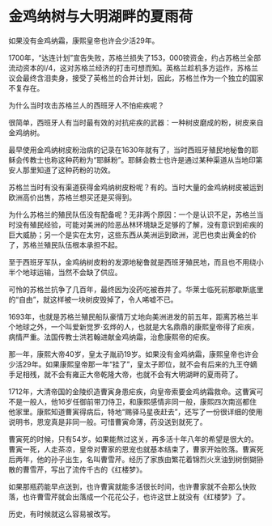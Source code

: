 # 金鸡纳树与大明湖畔的夏雨荷

如果没有金鸡纳霜，康熙皇帝也许会少活29年。 

1700年，“达连计划”宣告失败，苏格兰损失了153，000镑资金，约占苏格兰全部流动资本的l/4，这对苏格兰经济的打击可想而知。英格兰趁机多方运作，苏格兰议会最终含泪卖身，接受了英格兰的合并计划，因此，苏格兰作为一个独立的国家不复存在。 

为什么当时攻击苏格兰人的西班牙人不怕疟疾呢？ 

很简单，西班牙人有当时最有效的对抗疟疾的武器：一种树皮磨成的粉，树皮来自金鸡纳树。 

最早使用金鸡纳树皮粉治病的记录在1630年就有了，当时西班牙殖民地秘鲁的耶稣会传教士也称这种药粉为“耶稣粉”。耶稣会教士也许是通过某种渠道从当地印第安人那里知道了这种药粉的功效。 

苏格兰当时有没有渠道获得金鸡纳树皮粉呢？有的。当时大量的金鸡纳树皮被运到欧洲高价出售，苏格兰想买还是买得到。 

为什么苏格兰的殖民队伍没有配备呢？无非两个原因：一个是认识不足，苏格兰当时没有殖民经验，可能对美洲的险恶丛林环境缺乏足够的了解，没有意识到疟疾的巨大威胁；另一个是实在太穷，这些东西从美洲运到欧洲，泥巴也卖出黄金的价了，苏格兰殖民队伍根本承担不起。 

至于西班牙军队，金鸡纳树皮粉的发源地秘鲁就是西班牙殖民地，而且也不用绕小半个地球运输，当然不会缺了供应。 

可怜的苏格兰抗争了几百年，最终因为没药吃被吞并了。华莱士临死前那歇斯底里的“自由”，就这样被一块树皮毁掉了，令人唏嘘不已。 

1693年，也就是苏格兰殖民船队豪情万丈地向美洲进发的前五年，距离苏格兰半个地球之外，一个叫爱新觉罗·玄烨的人，也就是大名鼎鼎的康熙皇帝得了疟疾，病情严重。法国传教士洪若翰进献金鸡纳霜，治愈康熙帝的疟疾。 

那一年，康熙大帝40岁，皇太子胤礽19岁。如果没有金鸡纳霜，康熙皇帝也许会少活29年。如果康熙皇帝那一年“挂了”，皇太子即位，就不会有后来的九王夺嫡手足相残，就不会有雍正大帝乾隆大帝，也就不会有大明湖畔的夏雨荷了。 

1712年，大清帝国的金陵织造曹寅身患疟疾，向皇帝索要金鸡纳霜救命。这曹寅可不是一般人，他16岁任御前带刀侍卫，和康熙感情非同一般，康熙四次南巡都住他家里。康熙知道曹寅得病后，特地“赐驿马星夜赶去”，还写了一份很详细的使用说明书，恩宠真是非同一般。可惜曹寅命薄，药没送到就死了。 

曹寅死的时候，只有54岁。如果能熬过这关，再多活十年八年的希望是很大的。曹寅一死，人走茶凉，皇帝对曹家的恩宠也就基本结束了，曹家开始败落。曹寅死后两年，他的孙子出生，名叫曹雪芹。经历了家族由繁花着锦烈火烹油到树倒猢狲散的曹雪芹，写出了流传千古的《红楼梦》。 

如果那瓶药能早点送到，也许曹寅就能多活很长时间，也许曹家就不会那么快败落，也许曹雪芹就会出落成一个花花公子，也许这世上就没有《红楼梦》了。 

历史，有时候就这么容易被改写。